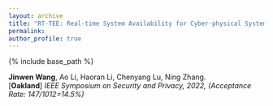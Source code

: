 ```yaml
---
layout: archive
title: "RT-TEE: Real-time System Availability for Cyber-physical Systems using ARM TrustZone"
permalink:
author_profile: true
---
```


{% include base_path %}
                                 
**Jinwen Wang**, Ao Li, Haoran Li, Chenyang Lu, Ning Zhang.<br>
[**Oakland**] <i>IEEE Symposium on Security and Privacy, 2022, (Acceptance Rate: 147/1012=14.5%)</i>               
<!-- [[code](https://github.com/eli-b/idcbs)]  -->